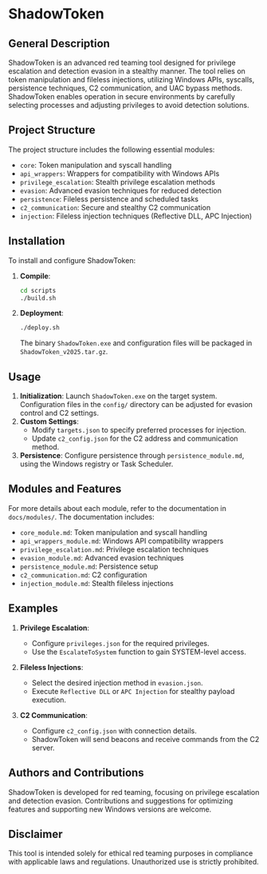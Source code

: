 # ShadowToken

## General Description
ShadowToken is an advanced red teaming tool designed for privilege escalation and detection evasion in a stealthy manner. The tool relies on token manipulation and fileless injections, utilizing Windows APIs, syscalls, persistence techniques, C2 communication, and UAC bypass methods. ShadowToken enables operation in secure environments by carefully selecting processes and adjusting privileges to avoid detection solutions.

## Project Structure
The project structure includes the following essential modules:
- `core`: Token manipulation and syscall handling
- `api_wrappers`: Wrappers for compatibility with Windows APIs
- `privilege_escalation`: Stealth privilege escalation methods
- `evasion`: Advanced evasion techniques for reduced detection
- `persistence`: Fileless persistence and scheduled tasks
- `c2_communication`: Secure and stealthy C2 communication
- `injection`: Fileless injection techniques (Reflective DLL, APC Injection)

## Installation
To install and configure ShadowToken:
1. **Compile**:
    ```bash
    cd scripts
    ./build.sh
    ```
2. **Deployment**:
    ```bash
    ./deploy.sh
    ```
   The binary `ShadowToken.exe` and configuration files will be packaged in `ShadowToken_v2025.tar.gz`.

## Usage
1. **Initialization**:
    Launch `ShadowToken.exe` on the target system. Configuration files in the `config/` directory can be adjusted for evasion control and C2 settings.
2. **Custom Settings**:
    - Modify `targets.json` to specify preferred processes for injection.
    - Update `c2_config.json` for the C2 address and communication method.
3. **Persistence**:
    Configure persistence through `persistence_module.md`, using the Windows registry or Task Scheduler.

## Modules and Features
For more details about each module, refer to the documentation in `docs/modules/`. The documentation includes:
- `core_module.md`: Token manipulation and syscall handling
- `api_wrappers_module.md`: Windows API compatibility wrappers
- `privilege_escalation.md`: Privilege escalation techniques
- `evasion_module.md`: Advanced evasion techniques
- `persistence_module.md`: Persistence setup
- `c2_communication.md`: C2 configuration
- `injection_module.md`: Stealth fileless injections

## Examples
1. **Privilege Escalation**:
    - Configure `privileges.json` for the required privileges.
    - Use the `EscalateToSystem` function to gain SYSTEM-level access.

2. **Fileless Injections**:
    - Select the desired injection method in `evasion.json`.
    - Execute `Reflective DLL` or `APC Injection` for stealthy payload execution.

3. **C2 Communication**:
    - Configure `c2_config.json` with connection details.
    - ShadowToken will send beacons and receive commands from the C2 server.

## Authors and Contributions
ShadowToken is developed for red teaming, focusing on privilege escalation and detection evasion. Contributions and suggestions for optimizing features and supporting new Windows versions are welcome.

## Disclaimer
This tool is intended solely for ethical red teaming purposes in compliance with applicable laws and regulations. Unauthorized use is strictly prohibited.
